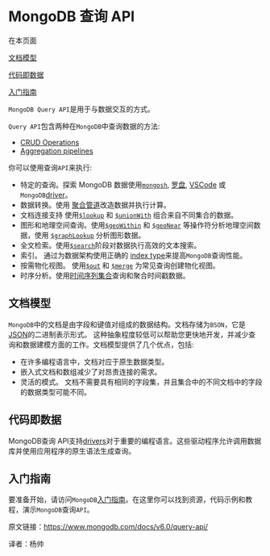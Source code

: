 # MongoDB 查询 API

在本页面

[文档模型]()

[代码即数据]()

[入门指南]()



 `MongoDB Query API`是用于与数据交互的方式。

`Query API`包含两种在`MongoDB`中查询数据的方法:

- [CRUD Operations](https://www.mongodb.com/docs/v6.0/crud/)
- [Aggregation pipelines](https://www.mongodb.com/docs/v6.0/core/aggregation-pipeline/)

 你可以使用查询`API`来执行:

-  特定的查询。探索 MongoDB 数据使用[`mongosh`](https://www.mongodb.com/docs/mongodb-shell/#mongodb-binary-bin.mongosh), [罗盘](https://www.mongodb.com/docs/compass/current/), [VSCode](https://code.visualstudio.com/docs/azure/mongodb) 或`MongoDB`[driver](https://www.mongodb.com/docs/drivers/)。
- 数据转换。使用 [聚合管道](https://www.mongodb.com/docs/v6.0/core/aggregation-pipeline/)改造数据并执行计算。
- 文档连接支持 使用[`$lookup`](https://www.mongodb.com/docs/v6.0/reference/operator/aggregation/lookup/#mongodb-pipeline-pipe.-lookup) 和 [`$unionWith`](https://www.mongodb.com/docs/v6.0/reference/operator/aggregation/unionWith/#mongodb-pipeline-pipe.-unionWith) 组合来自不同集合的数据。
- 图形和地理空间查询。使用[`$geoWithin`](https://www.mongodb.com/docs/v6.0/reference/operator/query/geoWithin/#mongodb-query-op.-geoWithin) 和 [`$geoNear`](https://www.mongodb.com/docs/v6.0/reference/operator/aggregation/geoNear/#mongodb-pipeline-pipe.-geoNear) 等操作符分析地理空间数据，使用 [`$graphLookup`](https://www.mongodb.com/docs/v6.0/reference/operator/aggregation/graphLookup/#mongodb-pipeline-pipe.-graphLookup) 分析图形数据。
- 全文检索。使用[`$search`](https://www.mongodb.com/docs/atlas/atlas-search/query-syntax/#mongodb-pipeline-pipe.-search)阶段对数据执行高效的文本搜索。
- 索引。 通过为数据架构使用正确的 [index type](https://www.mongodb.com/docs/v6.0/indexes/#std-label-indexes)来提高`MongoDB`查询性能。
- 按需物化视图。 使用[`$out`](https://www.mongodb.com/docs/v6.0/reference/operator/aggregation/out/#mongodb-pipeline-pipe.-out) 和 [`$merge`](https://www.mongodb.com/docs/v6.0/reference/operator/aggregation/merge/#mongodb-pipeline-pipe.-merge) 为常见查询创建物化视图。
- 时序分析。使用[时间序列集合](https://www.mongodb.com/docs/v6.0/core/timeseries/timeseries-procedures/#std-label-manual-timeseries-collection-create)查询和聚合时间戳数据。



## 文档模型

 `MongoDB`中的文档是由字段和键值对组成的数据结构。文档存储为`BSON`，它是[JSON](https://www.mongodb.com/docs/v6.0/reference/glossary/#std-term-JSON)的二进制表示形式。 这种抽象程度较低可以帮助您更快地开发，并减少查询和数据建模方面的工作。文档模型提供了几个优点，包括:

- 在许多编程语言中，文档对应于原生数据类型。
- 嵌入式文档和数组减少了对昂贵连接的需求。
- 灵活的模式。 文档不需要具有相同的字段集，并且集合中的不同文档中的字段的数据类型可能不同。



## 代码即数据

MongoDB查询 API支持[drivers](https://www.mongodb.com/docs/drivers/)对于重要的编程语言。这些驱动程序允许调用数据库并使用应用程序的原生语法生成查询。



## 入门指南

 要准备开始，请访问`MongoDB`[入门指南](https://www.mongodb.com/docs/v6.0/tutorial/getting-started/)。在这里你可以找到资源，代码示例和教程，演示`MongoDB`查询`API`。



原文链接：https://www.mongodb.com/docs/v6.0/query-api/

译者：杨帅



